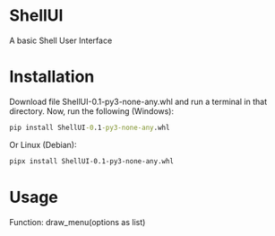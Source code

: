 # ShellUI
A basic Shell User Interface
# Installation
Download file ShellUI-0.1-py3-none-any.whl and run a terminal in that directory.
Now, run the following (Windows):
```cmd
pip install ShellUI-0.1-py3-none-any.whl
```
Or Linux (Debian):
```bash
pipx install ShellUI-0.1-py3-none-any.whl
```
# Usage
Function: draw_menu(options as list)
